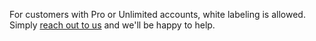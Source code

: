 For customers with Pro or Unlimited accounts, white labeling is allowed. Simply <a href="https://fastcomments.com/auth/my-account/help" target="_blank">reach out to us</a> and we'll be happy to help.

